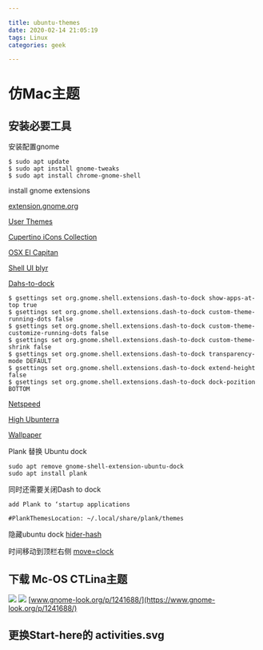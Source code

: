 ```yaml
---

title: ubuntu-themes
date: 2020-02-14 21:05:19
tags: Linux
categories: geek

---
```


# 仿Mac主题

## 安装必要工具

安装配置gnome

```
$ sudo apt update
$ sudo apt install gnome-tweaks
$ sudo apt install chrome-gnome-shell
```

install gnome extensions

[extension.gnome.org](https://extensions.gnome.org/)

[User Themes](https://extensions.gnome.org/extension/19/user-themes/)

<!-- more -->

[Cupertino iCons Collection](https://www.gnome-look.org/p/1102582/)

[OSX El Capitan](https://www.gnome-look.org/p/1084939/)

[Shell UI blyr](https://extensions.gnome.org/extension/1251/blyr/)

[Dahs-to-dock](https://extensions.gnome.org/extension/307/dash-to-dock/)

```
$ gsettings set org.gnome.shell.extensions.dash-to-dock show-apps-at-top true
$ gsettings set org.gnome.shell.extensions.dash-to-dock custom-theme-running-dots false
$ gsettings set org.gnome.shell.extensions.dash-to-dock custom-theme-customize-running-dots false
$ gsettings set org.gnome.shell.extensions.dash-to-dock custom-theme-shrink false
$ gsettings set org.gnome.shell.extensions.dash-to-dock transparency-mode DEFAULT
$ gsettings set org.gnome.shell.extensions.dash-to-dock extend-height false
$ gsettings set org.gnome.shell.extensions.dash-to-dock dock-pozition BOTTOM
```

[Netspeed](https://extensions.gnome.org/extension/104/netspeed/)

[High Ubunterra](https://www.gnome-look.org/p/1207015/)

[Wallpaper](https://wallpapersite.com/)

Plank 替换 Ubuntu dock

```
sudo apt remove gnome-shell-extension-ubuntu-dock
sudo apt install plank
```

同时还需要关闭Dash to dock

```
add Plank to ‘startup applications
```

`#PlankThemesLocation: ~/.local/share/plank/themes`

隐藏ubuntu dock
[hider-hash](https://extensions.gnome.org/extension/805/hide-dash/)

时间移动到顶栏右侧
[move=clock](https://extensions.gnome.org/extension/2/move-clock/)

## 下载 Mc-OS CTLina主题

![](https://i.loli.net/2020/02/16/7H8GYphTBxzW6gt.jpg)
![](https://i.loli.net/2020/02/16/uYTGSDmRU72B3Qo.jpg)
[www.gnome-look.org/p/1241688/](https://www.gnome-look.org/p/1241688/)

## 更换Start-here的 activities.svg
